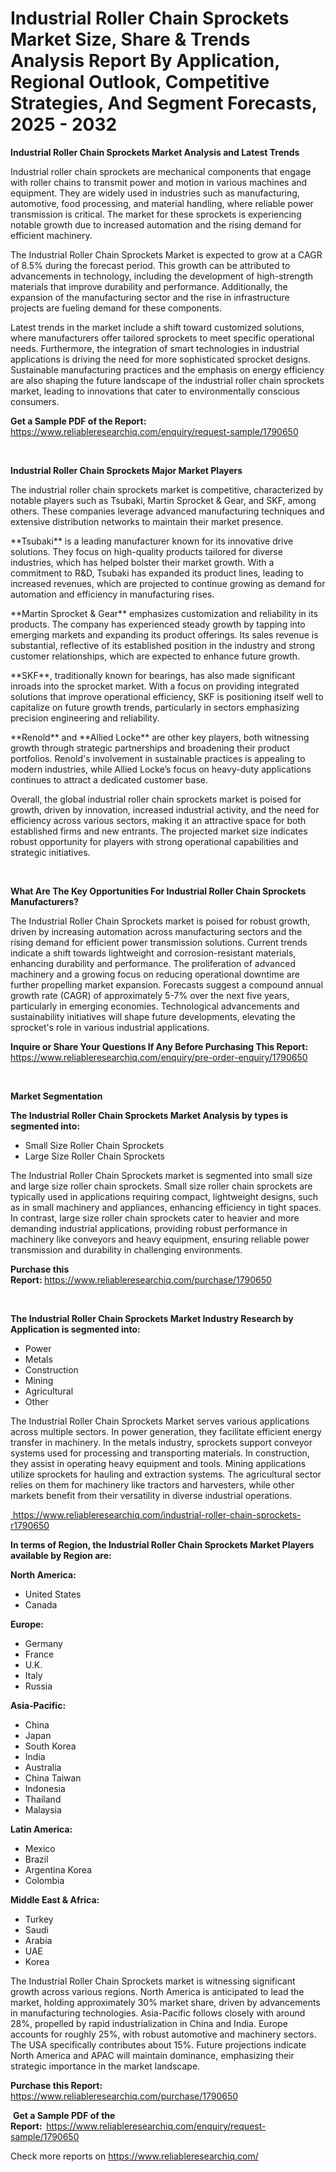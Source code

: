<p><h1>Industrial Roller Chain Sprockets Market Size, Share & Trends Analysis Report By Application, Regional Outlook, Competitive Strategies, And Segment Forecasts, 2025 - 2032</h1></p><p><strong>Industrial Roller Chain Sprockets Market Analysis and Latest Trends</strong></p>
<p><p>Industrial roller chain sprockets are mechanical components that engage with roller chains to transmit power and motion in various machines and equipment. They are widely used in industries such as manufacturing, automotive, food processing, and material handling, where reliable power transmission is critical. The market for these sprockets is experiencing notable growth due to increased automation and the rising demand for efficient machinery.</p><p>The Industrial Roller Chain Sprockets Market is expected to grow at a CAGR of 8.5% during the forecast period. This growth can be attributed to advancements in technology, including the development of high-strength materials that improve durability and performance. Additionally, the expansion of the manufacturing sector and the rise in infrastructure projects are fueling demand for these components. </p><p>Latest trends in the market include a shift toward customized solutions, where manufacturers offer tailored sprockets to meet specific operational needs. Furthermore, the integration of smart technologies in industrial applications is driving the need for more sophisticated sprocket designs. Sustainable manufacturing practices and the emphasis on energy efficiency are also shaping the future landscape of the industrial roller chain sprockets market, leading to innovations that cater to environmentally conscious consumers.</p></p>
<p><strong>Get a Sample PDF of the Report:&nbsp;</strong> <a href="https://www.reliableresearchiq.com/enquiry/request-sample/1790650?utm_campaign=1159&utm_medium=2&utm_source=Github&utm_content=ia&utm_term=19022025&utm_id=industrial-roller-chain-sprockets">https://www.reliableresearchiq.com/enquiry/request-sample/1790650</a></p>
<p>&nbsp;</p>
<p><strong>Industrial Roller Chain Sprockets Major Market Players</strong></p>
<p><p>The industrial roller chain sprockets market is competitive, characterized by notable players such as Tsubaki, Martin Sprocket & Gear, and SKF, among others. These companies leverage advanced manufacturing techniques and extensive distribution networks to maintain their market presence.</p><p>**Tsubaki** is a leading manufacturer known for its innovative drive solutions. They focus on high-quality products tailored for diverse industries, which has helped bolster their market growth. With a commitment to R&D, Tsubaki has expanded its product lines, leading to increased revenues, which are projected to continue growing as demand for automation and efficiency in manufacturing rises.</p><p>**Martin Sprocket & Gear** emphasizes customization and reliability in its products. The company has experienced steady growth by tapping into emerging markets and expanding its product offerings. Its sales revenue is substantial, reflective of its established position in the industry and strong customer relationships, which are expected to enhance future growth.</p><p>**SKF**, traditionally known for bearings, has also made significant inroads into the sprocket market. With a focus on providing integrated solutions that improve operational efficiency, SKF is positioning itself well to capitalize on future growth trends, particularly in sectors emphasizing precision engineering and reliability.</p><p>**Renold** and **Allied Locke** are other key players, both witnessing growth through strategic partnerships and broadening their product portfolios. Renold's involvement in sustainable practices is appealing to modern industries, while Allied Locke’s focus on heavy-duty applications continues to attract a dedicated customer base.</p><p>Overall, the global industrial roller chain sprockets market is poised for growth, driven by innovation, increased industrial activity, and the need for efficiency across various sectors, making it an attractive space for both established firms and new entrants. The projected market size indicates robust opportunity for players with strong operational capabilities and strategic initiatives.</p></p>
<p>&nbsp;</p>
<p><strong>What Are The Key Opportunities For Industrial Roller Chain Sprockets Manufacturers?</strong></p>
<p><p>The Industrial Roller Chain Sprockets market is poised for robust growth, driven by increasing automation across manufacturing sectors and the rising demand for efficient power transmission solutions. Current trends indicate a shift towards lightweight and corrosion-resistant materials, enhancing durability and performance. The proliferation of advanced machinery and a growing focus on reducing operational downtime are further propelling market expansion. Forecasts suggest a compound annual growth rate (CAGR) of approximately 5-7% over the next five years, particularly in emerging economies. Technological advancements and sustainability initiatives will shape future developments, elevating the sprocket's role in various industrial applications.</p></p>
<p><strong>Inquire or Share Your Questions If Any Before Purchasing This Report:</strong> <a href="https://www.reliableresearchiq.com/enquiry/pre-order-enquiry/1790650?utm_campaign=1159&utm_medium=2&utm_source=Github&utm_content=ia&utm_term=19022025&utm_id=industrial-roller-chain-sprockets">https://www.reliableresearchiq.com/enquiry/pre-order-enquiry/1790650</a></p>
<p>&nbsp;</p>
<p><strong>Market Segmentation</strong></p>
<p><strong>The Industrial Roller Chain Sprockets Market Analysis by types is segmented into:</strong></p>
<p><ul><li>Small Size Roller Chain Sprockets</li><li>Large Size Roller Chain Sprockets</li></ul></p>
<p><p>The Industrial Roller Chain Sprockets market is segmented into small size and large size roller chain sprockets. Small size roller chain sprockets are typically used in applications requiring compact, lightweight designs, such as in small machinery and appliances, enhancing efficiency in tight spaces. In contrast, large size roller chain sprockets cater to heavier and more demanding industrial applications, providing robust performance in machinery like conveyors and heavy equipment, ensuring reliable power transmission and durability in challenging environments.</p></p>
<p><strong>Purchase this Report:&nbsp;</strong><a href="https://www.reliableresearchiq.com/purchase/1790650?utm_campaign=1159&utm_medium=2&utm_source=Github&utm_content=ia&utm_term=19022025&utm_id=industrial-roller-chain-sprockets">https://www.reliableresearchiq.com/purchase/1790650</a></p>
<p>&nbsp;</p>
<p><strong>The Industrial Roller Chain Sprockets Market Industry Research by Application is segmented into:</strong></p>
<p><ul><li>Power</li><li>Metals</li><li>Construction</li><li>Mining</li><li>Agricultural</li><li>Other</li></ul></p>
<p><p>The Industrial Roller Chain Sprockets Market serves various applications across multiple sectors. In power generation, they facilitate efficient energy transfer in machinery. In the metals industry, sprockets support conveyor systems used for processing and transporting materials. In construction, they assist in operating heavy equipment and tools. Mining applications utilize sprockets for hauling and extraction systems. The agricultural sector relies on them for machinery like tractors and harvesters, while other markets benefit from their versatility in diverse industrial operations.</p></p>
<p><a href="https://www.reliableresearchiq.com/industrial-roller-chain-sprockets-r1790650?utm_campaign=1159&utm_medium=2&utm_source=Github&utm_content=ia&utm_term=19022025&utm_id=industrial-roller-chain-sprockets">&nbsp;https://www.reliableresearchiq.com/industrial-roller-chain-sprockets-r1790650</a></p>
<p><strong>In terms of Region, the Industrial Roller Chain Sprockets Market Players available by Region are:</strong></p>
<p>
    <p> <strong> North America: </strong>
        <ul>
            <li>United States</li>
            <li>Canada</li>
        </ul>
        </p> 
    <p> <strong> Europe: </strong>
        <ul>
            <li>Germany</li>
            <li>France</li>
            <li>U.K.</li>
            <li>Italy</li>
            <li>Russia</li>
        </ul>
        </p> 
    <p> <strong> Asia-Pacific: </strong>
        <ul>
            <li>China</li>
            <li>Japan</li>
            <li>South Korea</li>
            <li>India</li>
            <li>Australia</li>
            <li>China Taiwan</li>
            <li>Indonesia</li>
            <li>Thailand</li>
            <li>Malaysia</li>
        </ul>
        </p> 
    <p> <strong> Latin America: </strong>
        <ul>
            <li>Mexico</li>
            <li>Brazil</li>
            <li>Argentina Korea</li>
            <li>Colombia</li>
        </ul>
        </p> 
    <p> <strong> Middle East & Africa: </strong>
        <ul>
            <li>Turkey</li>
            <li>Saudi</li>
            <li>Arabia</li>
            <li>UAE</li>
            <li>Korea</li>
        </ul>
    </p>
    </p>
<p><p>The Industrial Roller Chain Sprockets market is witnessing significant growth across various regions. North America is anticipated to lead the market, holding approximately 30% market share, driven by advancements in manufacturing technologies. Asia-Pacific follows closely with around 28%, propelled by rapid industrialization in China and India. Europe accounts for roughly 25%, with robust automotive and machinery sectors. The USA specifically contributes about 15%. Future projections indicate North America and APAC will maintain dominance, emphasizing their strategic importance in the market landscape.</p></p>
<p><strong>Purchase this Report: </strong><a href="https://www.reliableresearchiq.com/purchase/1790650?utm_campaign=1159&utm_medium=2&utm_source=Github&utm_content=ia&utm_term=19022025&utm_id=industrial-roller-chain-sprockets">https://www.reliableresearchiq.com/purchase/1790650</a></p>
<p>&nbsp;<strong>Get a Sample PDF of the Report:&nbsp;&nbsp;</strong><a href="https://www.reliableresearchiq.com/enquiry/request-sample/1790650?utm_campaign=1159&utm_medium=2&utm_source=Github&utm_content=ia&utm_term=19022025&utm_id=industrial-roller-chain-sprockets">https://www.reliableresearchiq.com/enquiry/request-sample/1790650</a></p>
<p><strong></strong></p>
<p>Check more reports on <a href="https://www.reliableresearchiq.com/?utm_campaign=1159&utm_medium=2&utm_source=Github&utm_content=ia&utm_term=19022025&utm_id=industrial-roller-chain-sprockets">https://www.reliableresearchiq.com/</a></p>